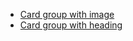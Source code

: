 <ul class="list-bare">
    <li><a href="https://coop-design-system.herokuapp.com/components/detail/card-image.html">Card group with image</a></li>
    <li><a href="https://coop-design-system.herokuapp.com/components/detail/card-group-heading.html">Card group with heading</a></li>
</ul>
